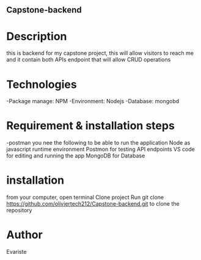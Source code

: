## Capstone-backend
# Description
this is backend for my capstone project, this will allow visitors to reach me and it contain both APIs endpoint that will allow CRUD operations

# Technologies
-Package manage: NPM
-Environment: Nodejs
-Database: mongobd
# Requirement & installation steps
-postman
you nee the following to be able to run the application Node as javascript runtime environment Postmon for testing API endpoints VS code for editing and running the app MongoDB for Database
# installation
from your computer, open terminal
Clone project Run git clone https://github.com/oliviertech212/Capstone-backend.git to clone the repository
# Author
Evariste
